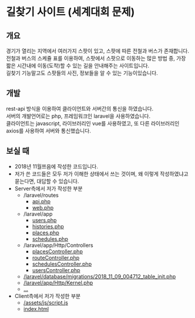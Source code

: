 # 길찾기 사이트 (세계대회 문제)

## 개요

경기가 열리는 지역에서 여러가지 스팟이 있고, 스팟에 따른 전철과 버스가 존재합니다.  
전철과 버스의 스케쥴 표를 이용하여, 스팟에서 스팟으로 이동하는 많은 방법 중, 가장 짧은 시간내에 이동(도착)할 수 있는 길을 안내해주는 사이트입니다.  
길찾기 기능말고도 스팟들의 사진, 정보들을 알 수 있는 기능이있습니다.

## 개발

rest-api 방식을 이용하여 클라이언트와 서버간의 통신을 하였습니다.  
서버의 개발언어로는 php, 프레임워크인 laravel을 사용하였습니다.  
클라이언트는 javascript, 라이브러리인 vue를 사용하였고, 또 다른 라이브러리인 axios를 사용하여 서버와 통신했습니다.

## 보실 때

- 2018년 11월쯔음에 작성한 코드입니다.
- 저가 쓴 코드들은 모두 저가 이해한 상태에서 쓰는 것이며, 왜 이렇게 작성하였냐고 묻는다면, 대답할 수 있습니다.
- Server측에서 저가 작성한 부분
	- /laravel/routes
		- [api.php](https://github.com/jong-hui/find-way-project/blob/master/jonghui_Server2_A/laravel/routes/api.php)
		- [web.php](https://github.com/jong-hui/find-way-project/blob/master/jonghui_Server2_A/laravel/routes/web.php)
	- /laravel/app
		- [users.php](https://github.com/jong-hui/find-way-project/blob/master/jonghui_Server2_A/laravel/app/users.php)
		- [histories.php](https://github.com/jong-hui/find-way-project/blob/master/jonghui_Server2_A/laravel/app/histories.php)
		- [places.php](https://github.com/jong-hui/find-way-project/blob/master/jonghui_Server2_A/laravel/app/places.php)
		- [schedules.php](https://github.com/jong-hui/find-way-project/blob/master/jonghui_Server2_A/laravel/app/schedules.php)
	- /laravel/app/Http/Controllers
		- [placesController.php](https://github.com/jong-hui/find-way-project/blob/master/jonghui_Server2_A/laravel/app/Http/Controllers/placesController.php)
		- [routeController.php](https://github.com/jong-hui/find-way-project/blob/master/jonghui_Server2_A/laravel/app/Http/Controllers/routeController.php)
		- [schedulesController.php](https://github.com/jong-hui/find-way-project/blob/master/jonghui_Server2_A/laravel/app/Http/Controllers/schedulesController.php)
		- [usersController.php](https://github.com/jong-hui/find-way-project/blob/master/jonghui_Server2_A/laravel/app/Http/Controllers/usersController.php)
	- [/laravel/database/migrations/2018_11_09_004712_table_init.php](https://github.com/jong-hui/find-way-project/blob/master/jonghui_Server2_A/laravel/database/migrations/2018_11_09_004712_table_init.php)
	- [/laravel/app/Http/Kernel.php](https://github.com/jong-hui/find-way-project/blob/master/jonghui_Server2_A/laravel/app/Http/Kernel.php)
	- [...](https://github.com/jong-hui/find-way-project/tree/master/jonghui_Server2_A/laravel)
- Client측에서 저가 작성한 부분
	- [/assets/js/script.js](https://github.com/jong-hui/find-way-project/tree/master/jonghui_Server2_A/laravel)
	- [index.html](https://github.com/jong-hui/find-way-project/blob/master/jonghui_Server2_B/index.html)